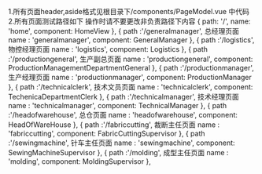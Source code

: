 1.所有页面header,aside格式见根目录下/components/PageModel.vue 中代码
2.所有页面测试路径如下 操作时请不要更改非负责路径下内容
    {
      path: '/',
      name: 'home',
      component: HomeView
    },
    {
      path :'/generalmanager', 总经理页面
      name : 'generalmanager',
      component: GeneralManager
    },
    {
      path :'/logistics', 物控经理页面
      name : 'logistics',
      component: Logistics
    },
    {
      path :'/productiongeneral', 生产副总页面
      name : 'productiongeneral',
      component: ProductionManagementDepartmentGeneral
    },
    {
      path :'/productionmanager', 生产经理页面
      name : 'productionmanager',
      component: ProductionManager
    },
    {
      path :'/technicalclerk', 技术文员页面
      name : 'technicalclerk',
      component: TechenicaDepartmentClerk
    },
    {
      path :'/technicalmanager', 技术经理页面
      name : 'technicalmanager',
      component: TechnicalManager
    },
    {
      path :'/headofwarehouse', 总仓页面
      name : 'headofwarehouse',
      component: HeadOfWareHouse
    },
    {
      path :'/fabriccutting', 裁断主任页面
      name : 'fabriccutting',
      component: FabricCuttingSupervisor
    },
    {
      path :'/sewingmachine', 针车主任页面
      name : 'sewingmachine',
      component: SewingMachineSupervisor
    },
    {
      path :'/molding', 成型主任页面
      name : 'molding',
      component: MoldingSupervisor
    },
